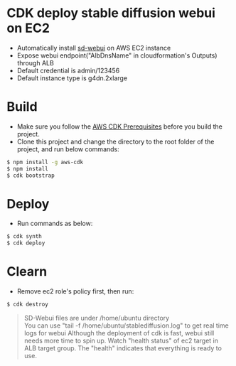 # CDK deploy stable diffusion webui on EC2   

* Automatically install [sd-webui](https://github.com/AUTOMATIC1111/stable-diffusion-webui) on AWS EC2 instance  
* Expose webui endpoint("AlbDnsName" in cloudformation's Outputs) through ALB
* Default credential is admin/123456
* Default instance type is g4dn.2xlarge

# Build  
* Make sure you follow the [AWS CDK Prerequisites](https://docs.aws.amazon.com/cdk/latest/guide/work-with.html#work-with-prerequisites) before you build the project.
* Clone this project and change the directory to the root folder of the project, and run below commands:
```bash
$ npm install -g aws-cdk
$ npm install  
$ cdk bootstrap
```

# Deploy  
* Run commands as below:
```bash
$ cdk synth
$ cdk deploy
```

# Clearn  
* Remove ec2 role's policy first, then run:
```bash
$ cdk destroy
```

> SD-Webui files are under /home/ubuntu directory  
> You can use "tail -f /home/ubuntu/stablediffusion.log" to get real time logs for webui
> Although the deployment of cdk is fast, webui still needs more time to spin up. Watch "health status" of ec2 target in ALB target group. The "health" indicates that everything is ready to use. 